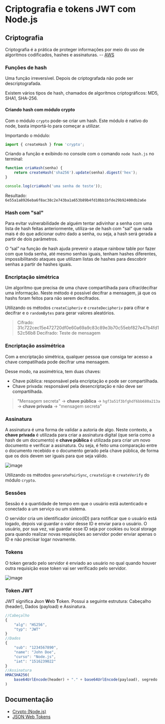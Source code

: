 # Criptografia e tokens JWT com Node.js

## Criptografia

Criptografia é a prática de proteger informações por meio do uso de algoritmos codificados, hashes e assinaturas. -- [AWS](https://aws.amazon.com/pt/what-is/cryptography/)

### Funções de hash

Uma função irreversível. Depois de criptografada não pode ser descriptografada.

Existem vários tipos de hash, chamados de algoritmos criptográficos: MD5, SHA1, SHA-256.

#### Criando hash com módulo crypto

Com o módulo `crypto` pode-se criar um hash. Este módulo é nativo do node, basta importá-lo para começar a utilizar.

Importando o módulo:

```javascript
import { createHash } from 'crypto';
```

Criando a função e exibindo no console com o comando `node hash.js` no terminal:

```javascript
function criaHash(senha) {
    return createHash('sha256').update(senha).digest('hex');
}

console.log(criaHash('uma senha de teste'));
```

Resultado: `6e55a1a8926eba6f8ac38c2e743ba1a653b89b4fd10bb1bfde29b92400db2a6e`

### Hash com "sal"

Para evitar vulnerabilidade de alguém tentar adivinhar a senha com uma lista de hash feitas anteriormente, utiliza-se de hash com "sal" que nada mais é do que adicionar outro dado a senha, ou seja, a hash será gerada a partir de dois parâmetros. 

O “sal” na função de hash ajuda prevenir o ataque rainbow table por fazer com que toda senha, até mesmo senhas iguais, tenham hashes diferentes, impossibilitando ataques que utilizam listas de hashes para descobrir senhas a partir de hashes iguais.

### Encriptação simétrica

Um algoritmo que precisa de uma chave compartilhada para cifrar/decifrar uma informação. Neste método é possível decifrar a mensagem, já que os hashs foram feitos para não serem decifrados.

Utilizando os métodos `createCipheriv` e `createDecipheriv` para cifrar e decifrar e o `randomBytes` para gerar valores aleatórios.

>Cifrado: 31c722cec15e472720df0e60a69a9c83c89e3b70c55ebf827e47b4fd152c56b8
Decifrado: Teste de mensagem

### Encriptação assimétrica

Com a encriptação simétrica, qualquer pessoa que consiga ter acesso a chave compatilhada pode decifrar uma mensagem.

Desse modo, na assimétrica, tem duas chaves: 

- Chave pública: responsável pela encriptação e pode ser compartilhada.
- Chave privada: responsável pela desencriptação e não deve ser compartilhada.

>"Mensagem secreta" -> **chave pública** -> `hgf3a51f3bfghdf6bb680a213a` -> **chave privada** -> "mensagem secreta"

### Assinatura

A assinatura é uma forma de validar a autoria de algo. Neste contexto, a **chave privada** é utilizada para criar a assinatura digital (que seria como a hash de um documento) e **chave pública** é utilizada para criar um novo documento e verificar a assinatura. Ou seja, é feito uma comparação entre o documento recebido e o documento gerado pela chave pública, de forma que os dois devem ser iguais para que seja válido.

![image](https://user-images.githubusercontent.com/79461028/226415487-a759a822-b47c-4098-a07a-b18b50e7b6a7.png)

Utilizando os métodos `generatePairSync`, `createSign` e `createVerify` do módulo `crypto`.

### Sessões

Sessão é a quantidade de tempo em que o usuário está autenticado e conectado a um serviço ou um sistema.

O servidor cria um identificador único(ID) para notificar que o usuário está logado, depois vai guardar o valor desse ID e enviar para o usuário. O usuário, por sua vez, vai guardar esse ID seja por cookies ou local storage para quando realizar novas requisições ao servidor poder enviar apenas o ID e não precisar logar novamente.
### Tokens

O token gerado pelo servidor é enviado ao usuário no qual quando houver outra requisição esse token vai ser verificado pelo servidor.

![image](https://cdn1.gnarususercontent.com.br/1/723333/747c3a63-c3b4-4c94-9cc3-55cb71c1013e.png)

### Token JWT

JWT significa **J**son **W**eb **T**oken. Possui a seguinte estrutura: Cabeçalho (header), Dados (payload) e Assinatura.

```javascript
//Cabeçalho
{
    "alg": "HS256",
    "typ": "JWT"
}
//Dados
{
    "sub": "1234567890",
    "name": "John Doe",
    "curso": "Node.js",
    "iat": "1516239022"
}
//Assinatura
HMACSHA256(
    base64UrlEncode(header) + "." + base64UrlEncode(payload), segredo
)
```
## Documentação

- [Crypto (Node.js)](https://nodejs.org/api/crypto.html#crypto_crypto_createcipheriv_algorithm_key_iv_options)
- [JSON Web Tokens](https://jwt.io/introduction)
